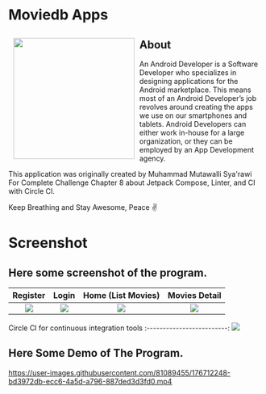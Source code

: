 # Moviedb Apps

<img src="app/src/main/res/drawable/logo.png" align="left"
width="240" hspace="10" vspace="10">

## About
An Android Developer is a Software Developer who specializes in designing applications for the Android marketplace. 
This means most of an Android Developer’s job revolves around creating the apps we use on our smartphones and tablets. 
Android Developers can either work in-house for a large organization, or they can be employed by an App Development agency.

This application was originally created by Muhammad Mutawalli Sya'rawi For Complete Challenge Chapter 8 about Jetpack Compose, Linter, and CI with Circle CI.

Keep Breathing and Stay Awesome, Peace :v:

# Screenshot
## Here some screenshot of the program.

Register                   |  Login                    |  Home (List Movies)       |Movies Detail 
:-------------------------:|:-------------------------:|:-------------------------:|:-------------------------:
![](Screenshoot/1.jpg)     |  ![](Screenshoot/2.jpg)   |  ![](Screenshoot/3.jpg)   |![](Screenshoot/4.jpg)

Circle CI for continuous integration tools
:-------------------------:
![](Screenshoot/5.PNG)   


## Here Some Demo of The Program.


https://user-images.githubusercontent.com/81089455/176712248-bd3972db-ecc6-4a5d-a796-887ded3d3fd0.mp4
